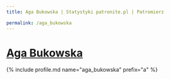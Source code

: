 ```yaml
---
title: Aga Bukowska | Statystyki patronite.pl | Patromierz

permalink: /aga_bukowska
---
```


# [Aga Bukowska](https://patronite.pl/aga_bukowska)

{% include profile.md name="aga_bukowska" prefix="a" %}
